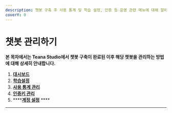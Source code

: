 ```yaml
---
description: 챗봇 구축 후 사용 통계 및 학습 설정, 인증 등 운영 관련 메뉴에 대해 알아봅니다.
coverY: 0
---
```


# 챗봇 관리하기

**본 목차에서는 Teana Studio에서 챗봇 구축이 완료된 이후 해당 챗봇을 관리하는 방법에 대해 상세히 안내합니다.**

1. ****[**대시보드**](undefined.md)****
2. ****[**학습설정**](undefined-1.md)****
3. ****[**사용 통계 관리**](undefined-2.md)****
4. ****[**인증키 관리**](undefined-3.md)****
5. ****[**계정 설정**](undefined-4.md) ****&#x20;

****
